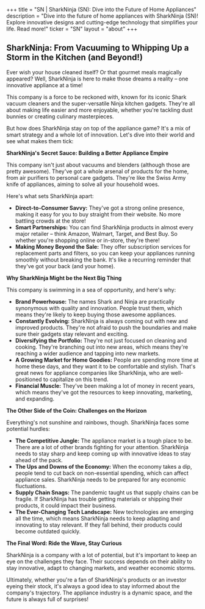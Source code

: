 +++
title = "SN |  SharkNinja (SN): Dive into the Future of Home Appliances"
description = "Dive into the future of home appliances with SharkNinja (SN)! Explore innovative designs and cutting-edge technology that simplifies your life. Read more!"
ticker = "SN"
layout = "about"
+++

        


## SharkNinja: From Vacuuming to Whipping Up a Storm in the Kitchen (and Beyond!)

Ever wish your house cleaned itself? Or that gourmet meals magically appeared?  Well, SharkNinja is here to make those dreams a reality – one innovative appliance at a time!

This company is a force to be reckoned with, known for its iconic Shark vacuum cleaners and the super-versatile Ninja kitchen gadgets.  They're all about making life easier and more enjoyable, whether you're tackling dust bunnies or creating culinary masterpieces. 

But how does SharkNinja stay on top of the appliance game? It's a mix of smart strategy and a whole lot of innovation.  Let's dive into their world and see what makes them tick:

**SharkNinja's Secret Sauce:  Building a Better Appliance Empire**

This company isn't just about vacuums and blenders (although those are pretty awesome).  They've got a whole arsenal of products for the home, from air purifiers to personal care gadgets. They're like the Swiss Army knife of appliances, aiming to solve all your household woes. 

Here's what sets SharkNinja apart:

* **Direct-to-Consumer Savvy:**  They've got a strong online presence, making it easy for you to buy straight from their website.  No more battling crowds at the store!
* **Smart Partnerships:**  You can find SharkNinja products in almost every major retailer – think Amazon, Walmart, Target, and Best Buy.  So whether you're shopping online or in-store, they're there!
* **Making Money Beyond the Sale:**  They offer subscription services for replacement parts and filters, so you can keep your appliances running smoothly without breaking the bank.  It's like a recurring reminder that they've got your back (and your home).

**Why SharkNinja Might be the Next Big Thing**

This company is swimming in a sea of opportunity, and here's why:

* **Brand Powerhouse:**  The names Shark and Ninja are practically synonymous with quality and innovation.  People trust them, which means they're likely to keep buying those awesome appliances.
* **Constantly Evolving:**  SharkNinja is always coming out with new and improved products.  They're not afraid to push the boundaries and make sure their gadgets stay relevant and exciting.
* **Diversifying the Portfolio:**  They're not just focused on cleaning and cooking.  They're branching out into new areas, which means they're reaching a wider audience and tapping into new markets.
* **A Growing Market for Home Goodies:**  People are spending more time at home these days, and they want it to be comfortable and stylish.  That's great news for appliance companies like SharkNinja, who are well-positioned to capitalize on this trend.
* **Financial Muscle:**  They've been making a lot of money in recent years, which means they've got the resources to keep innovating, marketing, and expanding.

**The Other Side of the Coin:  Challenges on the Horizon**

Everything's not sunshine and rainbows, though.  SharkNinja faces some potential hurdles:

* **The Competitive Jungle:**  The appliance market is a tough place to be.  There are a lot of other brands fighting for your attention. SharkNinja needs to stay sharp and keep coming up with innovative ideas to stay ahead of the pack.
* **The Ups and Downs of the Economy:**  When the economy takes a dip, people tend to cut back on non-essential spending, which can affect appliance sales.  SharkNinja needs to be prepared for any economic fluctuations.
* **Supply Chain Snags:**  The pandemic taught us that supply chains can be fragile.  If SharkNinja has trouble getting materials or shipping their products, it could impact their business.
* **The Ever-Changing Tech Landscape:**  New technologies are emerging all the time, which means SharkNinja needs to keep adapting and innovating to stay relevant.  If they fall behind, their products could become outdated quickly.

**The Final Word:  Ride the Wave, Stay Curious**

SharkNinja is a company with a lot of potential, but it's important to keep an eye on the challenges they face.  Their success depends on their ability to stay innovative, adapt to changing markets, and weather economic storms. 

Ultimately, whether you're a fan of SharkNinja's products or an investor eyeing their stock, it's always a good idea to stay informed about the company's trajectory.  The appliance industry is a dynamic space, and the future is always full of surprises! 

        